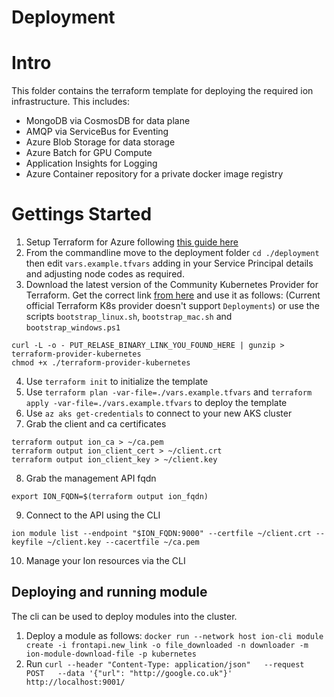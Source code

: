 # Deployment

# Intro

This folder contains the terraform template for deploying the required ion infrastructure. This includes:

- MongoDB via CosmosDB for data plane
- AMQP via ServiceBus for Eventing
- Azure Blob Storage for data storage
- Azure Batch for GPU Compute
- Application Insights for Logging
- Azure Container repository for a private docker image registry

# Gettings Started

1. Setup Terraform for Azure following [this guide here](https://docs.microsoft.com/en-us/azure/virtual-machines/linux/terraform-install-configure)
2. From the commandline move to the deployment folder `cd ./deployment` then edit `vars.example.tfvars` adding in your Service Principal details and adjusting node codes as required.
3. Download the latest version of the Community Kubernetes Provider for Terraform. Get the correct link [from here](https://github.com/sl1pm4t/terraform-provider-kubernetes/releases) and use it as follows: (Current official Terraform K8s provider doesn't support `Deployments`) or use the scripts `bootstrap_linux.sh`, `bootstrap_mac.sh` and `bootstrap_windows.ps1`


```shell
curl -L -o - PUT_RELASE_BINARY_LINK_YOU_FOUND_HERE | gunzip > terraform-provider-kubernetes
chmod +x ./terraform-provider-kubernetes
```

4. Use `terraform init` to initialize the template
5. Use `terraform plan -var-file=./vars.example.tfvars` and `terraform apply -var-file=./vars.example.tfvars` to deploy the template
6. Use `az aks get-credentials` to connect to your new AKS cluster
7. Grab the client and ca certificates
```shell
terraform output ion_ca > ~/ca.pem
terraform output ion_client_cert > ~/client.crt
terraform output ion_client_key > ~/client.key
```
8. Grab the management API fqdn
```
export ION_FQDN=$(terraform output ion_fqdn)
```
9. Connect to the API using the CLI
```
ion module list --endpoint "$ION_FQDN:9000" --certfile ~/client.crt --keyfile ~/client.key --cacertfile ~/ca.pem
```
10. Manage your Ion resources via the CLI

## Deploying and running module

The cli can be used to deploy modules into the cluster.

1. Deploy a module as follows: `docker run --network host ion-cli module create -i frontapi.new_link -o file_downloaded -n downloader -m ion-module-download-file -p kubernetes`
2. Run `curl --header "Content-Type: application/json"   --request POST   --data '{"url": "http://google.co.uk"}'   http://localhost:9001/`
